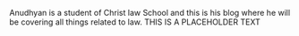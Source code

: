 Anudhyan is a student of Christ law School and this is his blog where he will be covering all things related to law.
THIS IS A PLACEHOLDER TEXT
